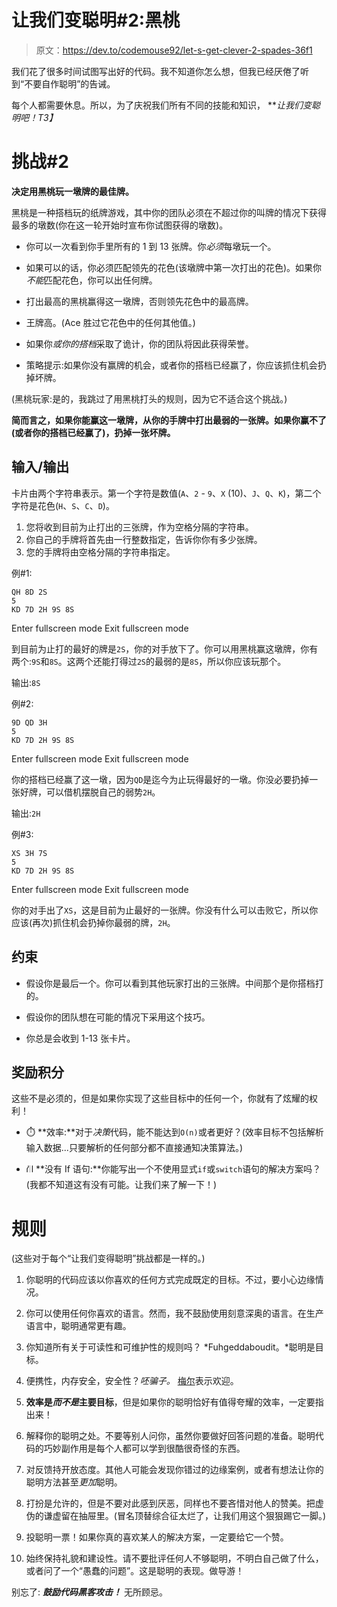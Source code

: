 # 让我们变聪明#2:黑桃

> 原文：<https://dev.to/codemouse92/let-s-get-clever-2-spades-36f1>

我们花了很多时间试图写出好的代码。我不知道你怎么想，但我已经厌倦了听到“不要自作聪明”的告诫。

每个人都需要休息。所以，为了庆祝我们所有不同的技能和知识， ***让我们变聪明吧！*T3】**

# 挑战#2

**决定用黑桃玩一墩牌的最佳牌。**

黑桃是一种搭档玩的纸牌游戏，其中你的团队必须在不超过你的叫牌的情况下获得最多的墩数(你在这一轮开始时宣布你试图获得的墩数)。

*   你可以一次看到你手里所有的 1 到 13 张牌。你*必须*每墩玩一个。

*   如果可以的话，你必须匹配领先的花色(该墩牌中第一次打出的花色)。如果你*不能*匹配花色，你可以出任何牌。

*   打出最高的黑桃赢得这一墩牌，否则领先花色中的最高牌。

*   王牌高。(Ace 胜过它花色中的任何其他值。)

*   如果你*或你的搭档*采取了诡计，你的团队将因此获得荣誉。

*   策略提示:如果你没有赢牌的机会，或者你的搭档已经赢了，你应该抓住机会扔掉坏牌。

(黑桃玩家:是的，我跳过了用黑桃打头的规则，因为它不适合这个挑战。)

**简而言之，如果你能赢这一墩牌，从你的手牌中打出最弱的一张牌。如果你赢不了(或者你的搭档已经赢了)，扔掉一张坏牌。**

## 输入/输出

卡片由两个字符串表示。第一个字符是数值(`A`、`2` - `9`、`X` (10)、`J`、`Q`、`K`)，第二个字符是花色(`H`、`S`、`C`、`D`)。

1.  您将收到目前为止打出的三张牌，作为空格分隔的字符串。
2.  你自己的手牌将首先由一行整数指定，告诉你你有多少张牌。
3.  您的手牌将由空格分隔的字符串指定。

例#1:

```
QH 8D 2S
5
KD 7D 2H 9S 8S 
```

Enter fullscreen mode Exit fullscreen mode

到目前为止打的最好的牌是`2S`，你的对手放下了。你可以用黑桃赢这墩牌，你有两个:`9S`和`8S`。这两个还能打得过`2S`的最弱的是`8S`，所以你应该玩那个。

输出:`8S`

例#2:

```
9D QD 3H
5
KD 7D 2H 9S 8S 
```

Enter fullscreen mode Exit fullscreen mode

你的搭档已经赢了这一墩，因为`QD`是迄今为止玩得最好的一墩。你没必要扔掉一张好牌，可以借机摆脱自己的弱势`2H`。

输出:`2H`

例#3:

```
XS 3H 7S
5
KD 7D 2H 9S 8S 
```

Enter fullscreen mode Exit fullscreen mode

你的对手出了`XS`，这是目前为止最好的一张牌。你没有什么可以击败它，所以你应该(再次)抓住机会扔掉你最弱的牌，`2H`。

## 约束

*   假设你是最后一个。你可以看到其他玩家打出的三张牌。中间那个是你搭档打的。

*   假设你的团队想在可能的情况下采用这个技巧。

*   你总是会收到 1-13 张卡片。

## 奖励积分

这些不是必须的，但是如果你实现了这些目标中的任何一个，你就有了炫耀的权利！

*   ⏱️ **效率:**对于*决策*代码，能不能达到`O(n)`或者更好？(效率目标不包括解析输入数据...只要解析的任何部分都不直接通知决策算法。)

*   ⛙ **没有 If 语句:**你能写出一个不使用显式`if`或`switch`语句的解决方案吗？(我都不知道这有没有可能。让我们来了解一下！)

# 规则

(这些对于每个“让我们变得聪明”挑战都是一样的。)

1.  你聪明的代码应该以你喜欢的任何方式完成既定的目标。不过，要小心边缘情况。

2.  你可以使用任何你喜欢的语言。然而，我不鼓励使用刻意深奥的语言。在生产语言中，聪明通常更有趣。

3.  你知道所有关于可读性和可维护性的规则吗？ *Fuhgeddaboudit。*聪明是目标。

4.  便携性，内存安全，安全性？*呸骗子。* [梅尔](http://www.catb.org/jargon/html/story-of-mel.html)表示欢迎。

5.  **效率是*而不是*主要目标**，但是如果你的聪明恰好有值得夸耀的效率，一定要指出来！

6.  解释你的聪明之处。不要等别人问你，虽然你要做好回答问题的准备。聪明代码的巧妙副作用是每个人都可以学到很酷很奇怪的东西。

7.  对反馈持开放态度。其他人可能会发现你错过的边缘案例，或者有想法让你的聪明方法甚至*更加*聪明。

8.  打扮是允许的，但是不要对此感到厌恶，同样也不要吝惜对他人的赞美。把虚伪的谦虚留在抽屉里。(冒名顶替综合征太烂了，让我们用这个狠狠踢它一脚。)

9.  投聪明一票！如果你真的喜欢某人的解决方案，一定要给它一个赞。

10.  始终保持礼貌和建设性。请不要批评任何人不够聪明，不明白自己做了什么，或者问了一个“愚蠢的问题”。这是聪明的表现。做导游！

别忘了: ***鼓励代码黑客攻击！*** 无所顾忌。